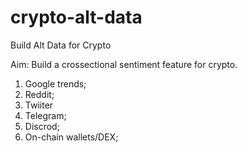# crypto-alt-data

Build Alt Data for Crypto

Aim: Build a crossectional sentiment feature for crypto.

1. Google trends;
2. Reddit;
3. Twiiter
4. Telegram;
5. Discrod;
6. On-chain wallets/DEX;
